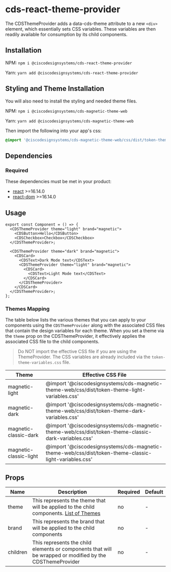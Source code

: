 # cds-react-theme-provider

The CDSThemeProvider adds a data-cds-theme attribute to a new `<div>` element, which essentially sets CSS variables. These variables are then readily available for consumption by its child components.

## Installation

NPM: `npm i @ciscodesignsystems/cds-react-theme-provider`

Yarn: `yarn add @ciscodesignsystems/cds-react-theme-provider`

## Styling and Theme Installation

You will also need to install the styling and needed theme files.

NPM: `npm i @ciscodesignsystems/cds-magnetic-theme-web`

Yarn: `yarn add @ciscodesignsystems/cds-magnetic-theme-web`

Then import the following into your app's css:

```css
@import '@ciscodesignsystems/cds-magnetic-theme-web/css/dist/token-theme-variables.css';
```

## Dependencies

### Required

These dependencies must be met in your product:

- [react](https://www.npmjs.com/package/react) >=16.14.0
- [react-dom](https://www.npmjs.com/package/react-dom) >=16.14.0

## Usage

```tsx
export const Component = () => {
  <CDSThemeProvider theme="light" brand="magnetic">
    <CDSButton>Hello</CDSButton>
    <CDSCheckbox>Checkbox</CDSCheckbox>
  </CDSThemeProvider>;

  <CDSThemeProvider theme="dark" brand="magnetic">
    <CDSCard>
      <CDSText>Dark Mode text</CDSText>
      <CDSThemeProvider theme="light" brand="magnetic">
        <CDSCard>
          <CDSText>Light Mode text</CDSText>
        </CDSCard>
      </CDSThemeProvider>
    </CDSCard>
  </CDSThemeProvider>;
};
```

### Themes Mapping

The table below lists the various themes that you can apply to your components using the `CDSThemeProvider` along with the associated CSS files that contain the design variables for each theme. When you set a theme via the `theme` prop on the CDSThemeProvider, it effectively applies the associated CSS file to the child components.

> Do NOT import the effective CSS file if you are using the ThemeProvider. The CSS variables are already included via the `token-theme-variables.css` file.

| Theme                  | Effective CSS File                                                                                    |
| ---------------------- | ----------------------------------------------------------------------------------------------------- |
| magnetic-light         | @import '@ciscodesignsystems/cds-magnetic-theme-web/css/dist/token-theme-light-variables.css'         |
| magnetic-dark          | @import '@ciscodesignsystems/cds-magnetic-theme-web/css/dist/token-theme-dark-variables.css'          |
| magnetic-classic-dark  | @import '@ciscodesignsystems/cds-magnetic-theme-web/css/dist/token-theme-classic-dark-variables.css'  |
| magnetic-classic-light | @import '@ciscodesignsystems/cds-magnetic-theme-web/css/dist/token-theme-classic-light-variables.css' |

## Props

| Name     | Description                                                                                               | Required | Default |
| -------- | --------------------------------------------------------------------------------------------------------- | -------- | ------- |
| theme    | This represents the theme that will be applied to the child components. [List of Themes](#themes-mapping) | no       | -       |
| brand    | This represents the brand that will be applied to the child components                                    | no       | -       |
| children | This represents the child elements or components that will be wrapped or modified by the CDSThemeProvider | no       | -       |
